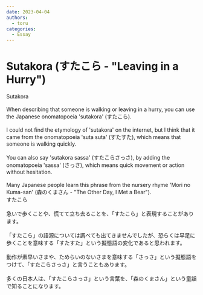 ```yaml
---
date: 2023-04-04
authors:
  - toru
categories:
  - Essay
---
```


<h1 id="subject_show">Sutakora (すたこら - "Leaving in a Hurry")</h1>
<div class="date" hidden>Apr 4, 2023 18:40</div>
<div id="post"><div id="body_show_ori">
Sutakora<br/><br/>When describing that someone is walking or leaving in a hurry, you can use the Japanese onomatopoeia 'sutakora' (すたこら).<br/><br/>I could not find the etymology of 'sutakora' on the internet, but I think that it came from the onomatopoeia 'suta suta' (すたすた), which means that someone is walking quickly.<br/><br/>You can also say 'sutakora sassa' (すたこらさっさ), by adding the onomatopoeia 'sassa' (さっさ), which means quick movement or action without hesitation.<br/><br/>Many Japanese people learn this phrase from the nursery rhyme 'Mori no Kuma-san' (森のくまさん - "The Other Day, I Met a Bear").
</div></div>

<!-- more -->

<div id="post_ja"><div id="body_show_mo">
すたこら<br/><br/>急いで歩くことや、慌てて立ち去ることを、「すたこら」と表現することがあります。<br/><br/>「すたこら」の語源については調べても出てきませんでしたが、恐らくは早足に歩くことを意味する「すたすた」という擬態語の変化であると思われます。<br/><br/>動作が素早いさまや、ためらいのないさまを意味する「さっさ」という擬態語をつけて、「すたこらさっさ」と言うこともあります。<br/><br/>多くの日本人は、「すたこらさっさ」という言葉を、「森のくまさん」という童謡で知ることになります。
</div></div>
